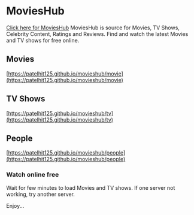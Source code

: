 # MoviesHub

[Click here for MoviesHub](https://patelhit125.github.com/movieshub)
MoviesHub is source for Movies, TV Shows, Celebrity Content, Ratings and Reviews. Find and watch the latest Movies and TV shows for free online.

## Movies

[https://patelhit125.github.io/movieshub/movie](https://patelhit125.github.io/movieshub/movie)

## TV Shows

[https://patelhit125.github.io/movieshub/tv](https://patelhit125.github.io/movieshub/tv)

## People

[https://patelhit125.github.io/movieshub/people](https://patelhit125.github.io/movieshub/people)

### Watch online free

Wait for few minutes to load Movies and TV shows. If one server not working, try another server.

Enjoy...